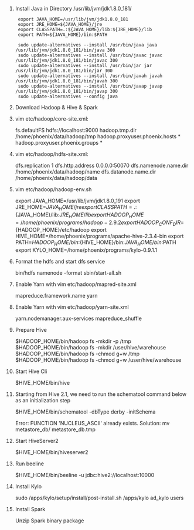 1. Install Java in Directory /usr/lib/jvm/jdk1.8.0_181/

        export JAVA_HOME=/usr/lib/jvm/jdk1.8.0_181
        export JRE_HOME=${JAVA_HOME}/jre
        export CLASSPATH=.:${JAVA_HOME}/lib:${JRE_HOME}/lib
        export PATH=${JAVA_HOME}/bin:$PATH

        sudo update-alternatives --install /usr/bin/java java /usr/lib/jvm/jdk1.8.0_181/bin/java 300
        sudo update-alternatives --install /usr/bin/javac javac /usr/lib/jvm/jdk1.8.0_181/bin/javac 300
        sudo update-alternatives --install /usr/bin/jar jar /usr/lib/jvm/jdk1.8.0_181/bin/jar 300
        sudo update-alternatives --install /usr/bin/javah javah /usr/lib/jvm/jdk1.8.0_181/bin/javah 300
        sudo update-alternatives --install /usr/bin/javap javap /usr/lib/jvm/jdk1.8.0_181/bin/javap 300
        sudo update-alternatives --config java

2. Download Hadoop & Hive & Spark

    [Hive]: http://hive.apache.org/downloads.html
    [Hadoop]: https://hadoop.apache.org/releases.html
    [Spark]: http://spark.apache.org/downloads.html

3. vim etc/hadoop/core-site.xml:

    <configuration>
        <property>
            <name>fs.defaultFS</name>
            <value>hdfs://localhost:9000</value>
        </property>
        <property>
            <name>hadoop.tmp.dir</name>
            <value>/home/phoenix/data/hadoop/tmp</value>
        </property>
        <property>
            <name>hadoop.proxyuser.phoenix.hosts</name>
            <value>*</value>
        </property>
        <property>
            <name>hadoop.proxyuser.phoenix.groups</name>
            <value>*</value>
        </property>
    </configuration>

4. vim etc/hadoop/hdfs-site.xml:

    <configuration>
        <property>
            <name>dfs.replication</name>
            <value>1</value>
        </property>
        <property>
            <name>dfs.http.address</name>
            <value>0.0.0.0:50070</value>
        </property>
        <property>
            <name>dfs.namenode.name.dir</name>
            <value>/home/phoenix/data/hadoop/name</value>
        </property>
        <property>
            <name>dfs.datanode.name.dir</name>
            <value>/home/phoenix/data/hadoop/data</value>
        </property>
    </configuration>

5. vim etc/hadoop/hadoop-env.sh 

    export JAVA_HOME=/usr/lib/jvm/jdk1.8.0_191
    export JRE_HOME=${JAVA_HOME}/jre
    export CLASSPATH=.:${JAVA_HOME}/lib:${JRE_HOME}/lib
    export HADOOP_HOME=/home/phoenix/programs/hadoop-2.9.2
    export HADOOP_CONF_DIR=${HADOOP_HOME}/etc/hadoop
    export HIVE_HOME=/home/phoenix/programs/apache-hive-2.3.4-bin
    export PATH=${HADOOP_HOME}/bin:${HIVE_HOME}/bin:${JAVA_HOME}/bin:$PATH
    export KYLO_HOME=/home/phoenix/programs/kylo-0.9.1.1

6. Format the hdfs and start dfs service

    bin/hdfs namenode -format
    sbin/start-all.sh

7. Enable Yarn with vim etc/hadoop/mapred-site.xml

    <configuration>
        <property>
            <name>mapreduce.framework.name</name>
            <value>yarn</value>
        </property>
    </configuration>

8. Enable Yarn with vim etc/hadoop/yarn-site.xml

    <configuration>
        <property>
            <name>yarn.nodemanager.aux-services</name>
            <value>mapreduce_shuffle</value>
        </property>
    </configuration>

9. Prepare Hive

    $HADOOP_HOME/bin/hadoop fs -mkdir -p /tmp
    $HADOOP_HOME/bin/hadoop fs -mkdir /user/hive/warehouse
    $HADOOP_HOME/bin/hadoop fs -chmod g+w /tmp
    $HADOOP_HOME/bin/hadoop fs -chmod g+w /user/hive/warehouse

10. Start Hive Cli

    $HIVE_HOME/bin/hive

11. Starting from Hive 2.1, we need to run the schematool command below as an initialization step

    $HIVE_HOME/bin/schematool -dbType derby -initSchema

    Error: FUNCTION 'NUCLEUS_ASCII' already exists.
    Solution: mv metastore_db/ metastore_db.tmp

12. Start HiveServer2

    $HIVE_HOME/bin/hiveserver2

13. Run beeline

    $HIVE_HOME/bin/beeline -u jdbc:hive2://localhost:10000

14. Install Kylo

    sudo /apps/kylo/setup/install/post-install.sh /apps/kylo ad_kylo users

15. Install Spark

    Unzip Spark binary package 